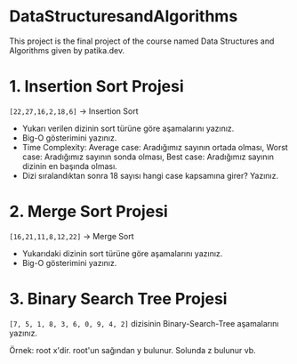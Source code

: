 # DataStructuresandAlgorithms
This project is the final project of the course named Data Structures and Algorithms given by patika.dev.
# 1. Insertion Sort Projesi

``[22,27,16,2,18,6]`` -> Insertion Sort

*  Yukarı verilen dizinin sort türüne göre aşamalarını yazınız.  
*  Big-O gösterimini yazınız.
*  Time Complexity: Average case: Aradığımız sayının ortada olması, Worst case: Aradığımız sayının sonda olması, Best case: Aradığımız sayının dizinin en başında olması.
*  Dizi sıralandıktan sonra 18 sayısı hangi case kapsamına girer? Yazınız.

# 2. Merge Sort Projesi

``[16,21,11,8,12,22]`` -> Merge Sort

* Yukarıdaki dizinin sort türüne göre aşamalarını yazınız.
* Big-O gösterimini yazınız.

# 3. Binary Search Tree Projesi

``[7, 5, 1, 8, 3, 6, 0, 9, 4, 2]`` dizisinin Binary-Search-Tree aşamalarını yazınız.

Örnek: root x'dir. root'un sağından y bulunur. Solunda z bulunur vb.
